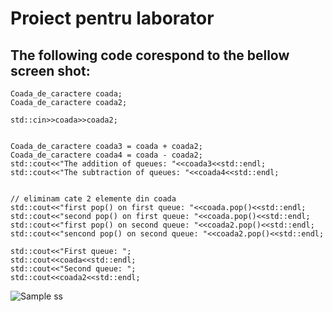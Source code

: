 # Proiect pentru laborator
## The following code corespond to the bellow screen shot:
```
Coada_de_caractere coada;
Coada_de_caractere coada2;

std::cin>>coada>>coada2;


Coada_de_caractere coada3 = coada + coada2;
Coada_de_caractere coada4 = coada - coada2;
std::cout<<"The addition of queues: "<<coada3<<std::endl;
std::cout<<"The subtraction of queues: "<<coada4<<std::endl;


// eliminam cate 2 elemente din coada
std::cout<<"first pop() on first queue: "<<coada.pop()<<std::endl;
std::cout<<"second pop() on first queue: "<<coada.pop()<<std::endl;
std::cout<<"first pop() on second queue: "<<coada2.pop()<<std::endl;
std::cout<<"sencond pop() on second queue: "<<coada2.pop()<<std::endl;

std::cout<<"First queue: ";
std::cout<<coada<<std::endl;
std::cout<<"Second queue: ";
std::cout<<coada2<<std::endl;

```
![Sample ss](https://imgur.com/a/DaCT2L9)
